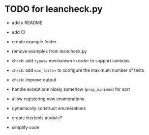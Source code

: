 TODO for leancheck.py
=====================

* add a README

* add CI

* create example folder

* remove examples from leancheck.py

* `check`: add `types=` mechanism in order to support lambdas

* `check`: add `max_tests=` to configure the maximum number of tests

* `check`: improve output

* handle exceptions nicely somehow (`prop_minimum`) for sort

* allow registering new enumerations

* dynamically construct enumerations

* create iitertools module?

* simplify code
